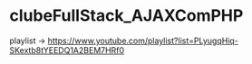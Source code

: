 # clubeFullStack_AJAXComPHP
playlist -> https://www.youtube.com/playlist?list=PLyugqHiq-SKextb8tYEEDQ1A2BEM7HRf0
